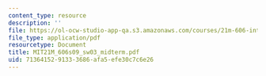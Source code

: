 ```yaml
---
content_type: resource
description: ''
file: https://ol-ocw-studio-app-qa.s3.amazonaws.com/courses/21m-606-introduction-to-stagecraft-spring-2009/7136415291333686afa5efe30c7c6e26_MIT21M_606s09_sw03_midterm.pdf
file_type: application/pdf
resourcetype: Document
title: MIT21M_606s09_sw03_midterm.pdf
uid: 71364152-9133-3686-afa5-efe30c7c6e26
---
```

